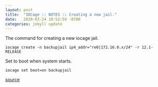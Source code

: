 ```yaml
---
layout: post
title:  "IOCage :: NOTES :: Creating a new jail."
date:   2020-03-24 10:52:59 -0700
categories: jekyll update
---
```


The command for creating a new iocage jail.

`iocage create -n backupjail ip4_addr="re0|172.16.0.x/24" -r 12.1-RELEASE`

Set to boot when system starts.

`iocage set boot=on backupjail`



[source][source]


[source]: https://www.cyberciti.biz/faq/how-to-create-freenas-jails-with-iocage/
